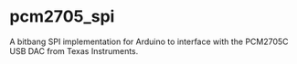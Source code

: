 pcm2705_spi
===========

A bitbang SPI implementation for Arduino to interface with the PCM2705C USB DAC from Texas Instruments.

